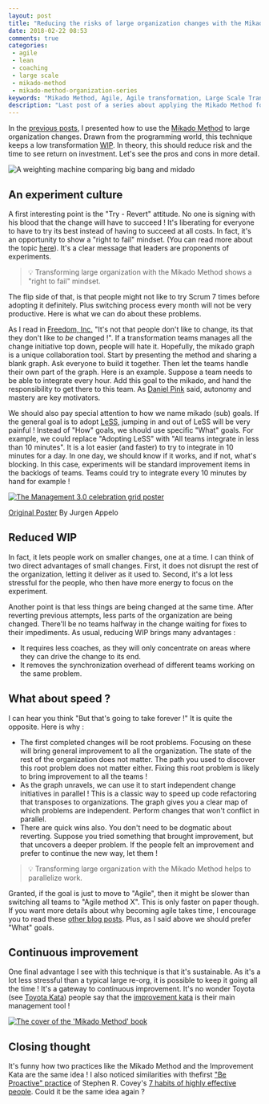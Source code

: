 ```yaml
---
layout: post
title: "Reducing the risks of large organization changes with the Mikado Method - part 3"
date: 2018-02-22 08:53
comments: true
categories: 
 - agile
 - lean
 - coaching
 - large scale
 - mikado-method
 - mikado-method-organization-series
keywords: "Mikado Method, Agile, Agile transformation, Large Scale Transformation, Large Scale Agile"
description: "Last post of a series about applying the Mikado Method for large organization changes. Here I dig into the pros and cons of the approach, and what to be careful about."
---
```

In the [previous posts](/reducing-the-risks-of-large-organization-changes-with-the-mikado-method-part-1/), I presented how to use the [Mikado Method](https://mikadomethod.wordpress.com/) to large organization changes. Drawn from the programming world, this technique keeps a low transformation [WIP](https://en.wikipedia.org/wiki/Work_in_process). In theory, this should reduce risk and the time to see return on investment. Let's see the pros and cons in more detail.

![A weighting machine comparing big bang and midado]({{site.url}}/imgs/2018-01-24-reducing-the-risks-of-large-organization-changes-with-the-mikado-method-part-3/mikado-weighter.jpg)

## An experiment culture

A first interesting point is the "Try - Revert" attitude. No one is signing with his blood that the change will have to succeed ! It's liberating for everyone to have to try its best instead of having to succeed at all costs. In fact, it's an opportunity to show a "right to fail" mindset. (You can read more about the topic [here](/blog/categories/agile-transformations-fail-series/)). It's a clear message that leaders are proponents of experiments.

> 💡 Transforming large organization with the Mikado Method shows a "right to fail" mindset.

The flip side of that, is that people might not like to try Scrum 7 times before adopting it definitely. Plus switching process every month will not be very productive. Here is what we can do about these problems. 

As I read in [Freedom, Inc.](https://www.amazon.com/Freedom-Inc-Employees-Business-Productivity/dp/0307409384/ref=sr_1_sc_1?ie=UTF8&qid=1516857037&sr=8-1-spell&keywords=isac+getz) "It's not that people don't like to change, its that they don't like to _be_ changed !". If a transformation teams manages all the change initiative top down, people will hate it. Hopefully, the mikado graph is a unique collaboration tool. Start by presenting the method and sharing a blank graph. Ask everyone to build it together. Then let the teams handle their own part of the graph. Here is an example. Suppose a team needs to be able to integrate every hour. Add this goal to the mikado, and hand the responsibility to get there to this team. As [Daniel Pink](https://www.ted.com/talks/dan_pink_on_motivation?language=en#t-195602) said, autonomy and mastery are key motivators.

We should also pay special attention to how we name mikado (sub) goals. If the general goal is to adopt [LeSS](https://less.works/), jumping in and out of LeSS will be very painful ! Instead of "How" goals, we should use specific "What" goals. For example, we could replace "Adopting LeSS" with "All teams integrate in less than 10 minutes". It is a lot easier (and faster) to try to integrate in 10 minutes for a day. In one day, we should know if it works, and if not, what's blocking. In this case, experiments will be standard improvement items in the backlogs of teams. Teams could try to integrate every 10 minutes by hand for example !

[![The Management 3.0 celebration grid poster]({{site.url}}/imgs/2018-01-24-reducing-the-risks-of-large-organization-changes-with-the-mikado-method-part-3/celebration-grid.jpg)](http://noop.nl/2015/06/success-and-failure.html)<div class="image-credits">[Original Poster](http://noop.nl/2015/06/success-and-failure.html) By Jurgen Appelo</div>

## Reduced WIP

In fact, it lets people work on smaller changes, one at a time. I can think of two direct advantages of small changes. First, it does not disrupt the rest of the organization, letting it deliver as it used to. Second, it's a lot less stressful for the people, who then have more energy to focus on the experiment.

Another point is that less things are being changed at the same time. After reverting previous attempts, less parts of the organization are being changed. There'll be no teams halfway in the change waiting for fixes to their impediments. As usual, reducing WIP brings many advantages :

*   It requires less coaches, as they will only concentrate on areas where they can drive the change to its end.
*   It removes the synchronization overhead of different teams working on the same problem.

## What about speed ?

I can hear you think "But that's going to take forever !" It is quite the opposite. Here is why :

*   The first completed changes will be root problems. Focusing on these will bring general improvement to all the organization. The state of the rest of the organization does not matter. The path you used to discover this root problem does not matter either. Fixing this root problem is likely to bring improvement to all the teams !
*   As the graph unravels, we can use it to start independent change initiatives in parallel ! This is a classic way to speed up code refactoring that transposes to organizations. The graph gives you a clear map of which problems are independent. Perform changes that won't conflict in parallel.
*   There are quick wins also. You don't need to be dogmatic about reverting. Suppose you tried something that brought improvement, but that uncovers a deeper problem. If the people felt an improvement and prefer to continue the new way, let them !

> 💡 Transforming large organization with the Mikado Method helps to parallelize work.

Granted, if the goal is just to move to "Agile", then it might be slower than switching all teams to "Agile method X". This is only faster on paper though. If you want more details about why becoming agile takes time, I encourage you to read these [other blog posts](/blog/categories/agile-transformations-fail-series/). Plus, as I said above we should prefer "What" goals.

## Continuous improvement

One final advantage I see with this technique is that it's sustainable. As it's a lot less stressful than a typical large re-org, it is possible to keep it going all the time ! It's a gateway to continuous improvement. It's no wonder Toyota (see [Toyota Kata](https://www.amazon.com/Toyota-Kata-Managing-Improvement-Adaptiveness/dp/0071635238/ref=sr_1_1?ie=UTF8&qid=1516857324&sr=8-1&keywords=toyota+kata)) people say that the [improvement kata](http://www-personal.umich.edu/~mrother/The_Improvement_Kata.html) is their main management tool !

[![The cover of the 'Mikado Method' book]({{site.url}}/imgs/2018-01-24-reducing-the-risks-of-large-organization-changes-with-the-mikado-method-part-3/mikado-method-cover.jpg)](https://www.amazon.com/Mikado-Method-Ola-Ellnestam/dp/1617291218/ref=sr_1_1)

## Closing thought

It's funny how two practices like the Mikado Method and the Improvement Kata are the same idea ! I also noticed similarities with thefirst ["Be Proactive" practice](https://blog.hubspot.com/sales/habits-of-highly-effective-people-summary) of Stephen R. Covey's [7 habits of highly effective people](https://www.amazon.com/Habits-Highly-Effective-People-Powerful/dp/1451639619/ref=sr_1_3?ie=UTF8&qid=1516857434&sr=8-3&keywords=7+habits+of+highly+effective+people). Could it be the same idea again ?
